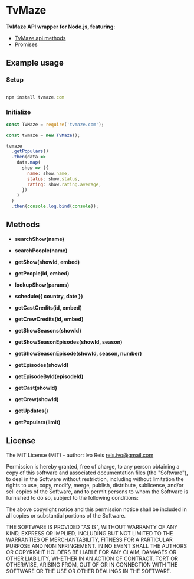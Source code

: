 # TvMaze

**TvMaze API wrapper for Node.js, featuring:**

* [TvMaze api methods](http://www.tvmaze.com/api)
* Promises


## Example usage

### Setup

```js

npm install tvmaze.com

```

### Initialize

```js
const TVMaze = require('tvmaze.com');

const tvmaze = new TVMaze();

tvmaze
  .getPopulars()
  .then(data =>
    data.map(
      show => ({
        name: show.name,
        status: show.status,
        rating: show.rating.average,
      })
    )
  )
  .then(console.log.bind(console));

```

## Methods

* **searchShow(name)**

* **searchPeople(name)**

* **getShow(showId, embed)**

* **getPeople(id, embed)**

* **lookupShow(params)**

* **schedule({ country, date })**

* **getCastCredits(id, embed)**

* **getCrewCredits(id, embed)**

* **getShowSeasons(showId)**

* **getShowSeasonEpisodes(showId, season)**

* **getShowSeasonEpisode(showId, season, number)**

* **getEpisodes(showId)**

* **getEpisodeById(episodeId)**

* **getCast(showId)**

* **getCrew(showId)**

* **getUpdates()**

* **getPopulars(limit)**

## License

The MIT License (MIT) - author: Ivo Reis [reis.ivo@gmail.com](mailto:reis.ivo@gmail.com)

Permission is hereby granted, free of charge, to any person obtaining a copy of this software and associated documentation files (the "Software"), to deal in the Software without restriction, including without limitation the rights to use, copy, modify, merge, publish, distribute, sublicense, and/or sell copies of the Software, and to permit persons to whom the Software is furnished to do so, subject to the following conditions:

The above copyright notice and this permission notice shall be included in all copies or substantial portions of the Software.

THE SOFTWARE IS PROVIDED "AS IS", WITHOUT WARRANTY OF ANY KIND, EXPRESS OR IMPLIED, INCLUDING BUT NOT LIMITED TO THE WARRANTIES OF MERCHANTABILITY, FITNESS FOR A PARTICULAR PURPOSE AND NONINFRINGEMENT. IN NO EVENT SHALL THE AUTHORS OR COPYRIGHT HOLDERS BE LIABLE FOR ANY CLAIM, DAMAGES OR OTHER LIABILITY, WHETHER IN AN ACTION OF CONTRACT, TORT OR OTHERWISE, ARISING FROM, OUT OF OR IN CONNECTION WITH THE SOFTWARE OR THE USE OR OTHER DEALINGS IN THE SOFTWARE.
